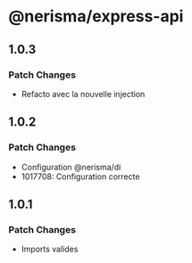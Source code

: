 # @nerisma/express-api

## 1.0.3

### Patch Changes

- Refacto avec la nouvelle injection

## 1.0.2

### Patch Changes

- Configuration @nerisma/di
- 1017708: Configuration correcte

## 1.0.1

### Patch Changes

- Imports valides
